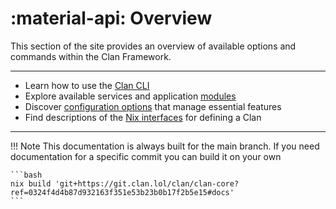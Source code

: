 # :material-api: Overview

This section of the site provides an overview of available options and commands within the Clan Framework.

---

- Learn how to use the [Clan CLI](./cli/index.md)
- Explore available services and application [modules](./clanModules/index.md)
- Discover [configuration options](./clan.core/index.md) that manage essential features
- Find descriptions of the [Nix interfaces](./nix-api/buildclan.md) for defining a Clan

---

!!! Note
    This documentation is always built for the main branch.
    If you need documentation for a specific commit you can build it on your own

    ```bash
    nix build 'git+https://git.clan.lol/clan/clan-core?ref=0324f4d4b87d932163f351e53b23b0b17f2b5e15#docs'
    ```

